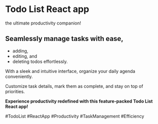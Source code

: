 # Todo List React app 
the ultimate productivity companion! 

## Seamlessly manage tasks with ease, 
 - adding,
 - editing, and
 - deleting todos effortlessly.

With a sleek and intuitive interface, organize your daily agenda conveniently. 

Customize task details, mark them as complete, and stay on top of priorities. 

**Experience productivity redefined with this feature-packed Todo List React app!** 

#TodoList #ReactApp #Productivity #TaskManagement #Efficiency
